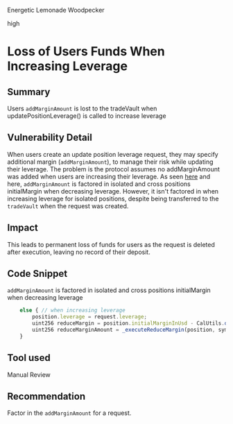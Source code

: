 Energetic Lemonade Woodpecker

high

# Loss of Users Funds When Increasing Leverage


## Summary
Users `addMarginAmount` is lost to the tradeVault when updatePositionLeverage() is called to increase leverage


## Vulnerability Detail
When users create an update position leverage request, they may specify additional margin (`addMarginAmount`), to manage their risk while updating their leverage. The problem is the protocol assumes no addMarginAmount was added when users are increasing their leverage.
As seen [here](https://github.com/sherlock-audit/2024-05-elfi-protocol/blob/8a1a01804a7de7f73a04d794bf6b8104528681ad/elfi-perp-contracts/contracts/process/PositionMarginProcess.sol#L197) and here, `addMarginAmount` is factored in isolated and cross positions initialMargin when decreasing leverage. However, it isn't factored in when increasing leverage for isolated positions, despite being transferred to the `tradeVault` when the request was created.

## Impact
This leads to permanent loss of funds for users as the request is deleted after execution, leaving no record of their deposit.


## Code Snippet
`addMarginAmount` is factored in isolated and cross positions initialMargin when decreasing leverage
```js
	else { // when increasing leverage
		position.leverage = request.leverage;
		uint256 reduceMargin = position.initialMarginInUsd - CalUtils.divRate(position.qty, position.leverage);
		uint256 reduceMarginAmount = _executeReduceMargin(position, symbolProps, reduceMargin, false);
	}
```


## Tool used

Manual Review


## Recommendation
Factor in the `addMarginAmount` for a request.